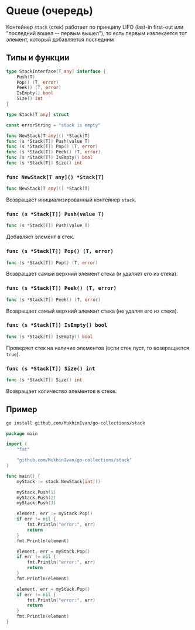 # Queue (очередь)

Контейнер `stack` (стек) работает по принципу LIFO (last-in first-out или "последний вошел -- первым вышел"), то есть первым извлекается тот элемент, который добавляется последним


## Типы и функции

```go
type StackInterface[T any] interface {
	Push(T)
	Pop() (T, error)
	Peek() (T, error)
	IsEmpty() bool
	Size() int
}

type Stack[T any] struct

const errorString = "stack is empty"

func NewStack[T any]() *Stack[T]
func (s *Stack[T]) Push(value T)
func (s *Stack[T]) Pop() (T, error)
func (s *Stack[T]) Peek() (T, error)
func (s *Stack[T]) IsEmpty() bool
func (s *Stack[T]) Size() int
```

### `func NewStack[T any]() *Stack[T]`

```go
func NewStack[T any]() *Stack[T]
```

Возвращает инициализированный контейнер `stack`.

### `func (s *Stack[T]) Push(value T)`

```go
func (s *Stack[T]) Push(value T)
```

Добавляет элемент в стек.

### `func (s *Stack[T]) Pop() (T, error)`

```go
func (s *Stack[T]) Pop() (T, error)
```

Возвращает самый верхний элемент стека (и удаляет его из стека).

### `func (s *Stack[T]) Peek() (T, error)`

```go
func (s *Stack[T]) Peek() (T, error)
```

Возвращает самый верхний элемент стека (не удаляя его из стека).

### `func (s *Stack[T]) IsEmpty() bool`

```go
func (s *Stack[T]) IsEmpty() bool
```

Проверяет стек на наличие элементов (если стек пуст, то возвращается `true`).

### `func (s *Stack[T]) Size() int`

```go
func (s *Stack[T]) Size() int
```

Возвращает количество элементов в стеке.

## Пример

```bash
go install github.com/MukhinIvan/go-collections/stack
```

```go
package main

import (
	"fmt"

	"github.com/MukhinIvan/go-collections/stack"
)

func main() {
	myStack := stack.NewStack[int]()

	myStack.Push(1)
	myStack.Push(2)
	myStack.Push(3)

	element, err := myStack.Pop()
	if err != nil {
		fmt.Println("error:", err)
		return
	}
	fmt.Println(element)

	element, err = myStack.Pop()
	if err != nil {
		fmt.Println("error:", err)
		return
	}
	fmt.Println(element)

	element, err = myStack.Pop()
	if err != nil {
		fmt.Println("error:", err)
		return
	}
	fmt.Println(element)
}
```